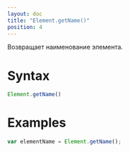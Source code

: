 ```yaml
---
layout: doc
title: "Element.getName()"
position: 4
---
```


Возвращает наименование элемента.

# Syntax

```js
Element.getName()
```

# Examples

```js
var elementName = Element.getName();
```
